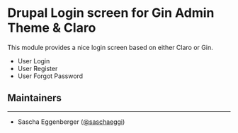 # Drupal Login screen for Gin Admin Theme & Claro

This module provides a nice login screen based on either Claro or Gin.

- User Login
- User Register
- User Forgot Password


## Maintainers
-------------
 - Sascha Eggenberger ([@saschaeggi](https://www.drupal.org/u/saschaeggi))
